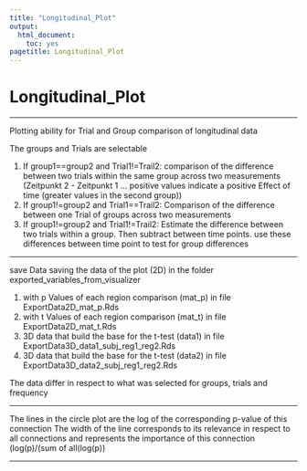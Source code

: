 ```yaml
---
title: "Longitudinal_Plot"
output:
  html_document:
    toc: yes
pagetitle: Longitudinal_Plot
---
```



# Longitudinal_Plot
--------------------------------------

Plotting ability for Trial and Group comparison of longitudinal data

The groups and Trials are selectable
1. If group1==group2 and Trial1!=Trail2: comparison of the difference between two trials within the same group across two measurements (Zeitpunkt 2 - Zeitpunkt 1 ... positive values indicate a positive Effect of time (greater values in the second group))
1. If group1!=group2 and Trial1==Trail2: Comparison of the difference between one Trial of groups across two measurements
1. If group1!=group2 and Trial1!=Trail2: Estimate the difference between two trials within a group. Then subtract between time points. use these differences between time point to test for group differences

-----------------------------------
save Data
saving the data of the plot (2D) in the folder exported_variables_from_visualizer


1. with p Values of each region comparison (mat_p) in file ExportData2D_mat_p.Rds
1. with t Values of each region comparison (mat_t) in file ExportData2D_mat_t.Rds
1. 3D data that build the base for the t-test (data1) in file ExportData3D_data1_subj_reg1_reg2.Rds
1. 3D data that build the base for the t-test (data2) in file ExportData3D_data2_subj_reg1_reg2.Rds

The data differ in respect to what was selected for groups, trials and frequency

******************************
The lines in the circle plot are the log of the corresponding p-value of this connection
The width of the line corresponds to its relevance in respect to all connections and represents the importance of this connection 
(log(p)/(sum of all(log(p))
******************************


